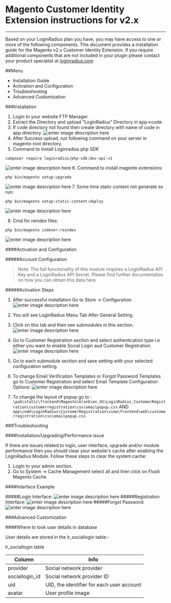 Magento Customer Identity Extension instructions for v2.x
===
---
Based on your LoginRadius plan you have, you may have access to one or more of the following components. This document provides a installation guide for the Magento v2.x Customer Identity Extension. If you require additional components that are not included in your plugin please contact your product specialist at [loginradius.com](https://www.loginradius.com)

##Menu

- Installation Guide
- Activation and Configuration
- Troubleshooting
- Advanced Customization

###Installation

1. Login to your website FTP Manager.
2. Extract the Directory and upload "LoginRadius" Directory in app->code
3. If code directory not found then create directory with name of code in app directory.
![enter image description here](https://apidocs.lrcontent.com/images/3_1809658d16b508d4970.16665901.png "")
4. After Success upload, run following command on your server in magento root directory.
5. Command to Install Loginradius php SDK 
```
composer require loginradius/php-sdk:dev-api-v1
```
![enter image description here](https://apidocs.lrcontent.com/images/5_2748358d16b7f9bef44.66484574.png "")
6. Command to install magento extensions: 
```
php bin/magento setup:upgrade
```
![enter image description here](https://apidocs.lrcontent.com/images/6_197558d16bd8df8b50.40571095.png "")
7. Some time static content not generate so run: 
```
php bin/magento setup:static-content:deploy
```
![enter image description here](https://apidocs.lrcontent.com/images/7_2297458d16c139d78f0.52540530.png "")

8. Cmd for reindex files: 
```
php bin/magento indexer:reindex
```
![enter image description here](https://apidocs.lrcontent.com/images/8_2349158d16c37aebb21.61018688.png "")

####Activation and Configuration

#####Account Configuration

 > Note: The full functionality of this module requires a LoginRadius API Key and a LoginRadius API Secret. Please find further documentation on how you can obtain this data here


#####Activation Steps

1. After successful installation Go to Store -> Configuration. 
![enter image description here](https://apidocs.lrcontent.com/images/1_2587758d16c8f21c827.62652504.png "")

2. You will see LoginRadius Menu Tab After General Setting.
3. Click on this tab and then see submodules in this section. 
![enter image description here](https://apidocs.lrcontent.com/images/2_2967458d16cb749e634.37480619.png "")

4. Go to Customer Registration section and select authentication type i.e either you want to enable Social Login aud Customer Registration.
![enter image description here](https://apidocs.lrcontent.com/images/enable_social_login_3180158d16ce963caf1.80702315.png "")

5. Go to each submodule section and save setting with your selected configuration setting.
6. To change Email Verification Templates or Forgot Password Templates go to Customer Registration and select Email Template Configuration Options:
![enter image description here](https://apidocs.lrcontent.com/images/email_templates_2594058d16d0ebdb456.22019676.png "")

7. To change the layout of popup go to :
`\pub\static\frontend\Magento\blank\en_US\LoginRadius_CustomerRegistration\customerregistration\css\emailpopup.css`
AND
`app\code\LoginRadius\CustomerRegistration\view\frontend\web\customerregistration\css\emailpopup.css`

###Troubleshooting

####Installation/Upgrading/Performance issue

If there are issues related to login, user interface, upgrade and/or module performance then you should clear your website's cache after enabling the LoginRadius Module. Follow these steps to clear the system cache:

1. Login to your admin section.
2. Go to System -> Cache Management select all and then click on Flush Magento Cache

####Interface Example

#####Login Interface:
![enter image description here](https://apidocs.lrcontent.com/images/login_interface_66958d16d9580d709.04019531.png "")
#####Registration Interface:
![enter image description here](https://apidocs.lrcontent.com/images/registration_interface_1764158d16db968d185.92321156.png "")
#####Forgot Password:
![enter image description here](https://apidocs.lrcontent.com/images/forgot_password_95858d16dd24e7ec0.58562173.png "")

###Advanced Customization

####Where to look user details in database

User details are stored in the lr_sociallogin table:-

lr_sociallogin table

|Column	|Info|
|-|-|
|provider|	Social network provider|
|sociallogin_id	|Social network provider ID|
|uid|	UID, the identifier for each user account|
|avatar	|User profile image|
